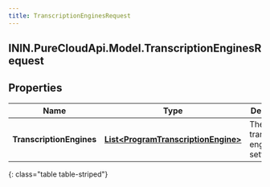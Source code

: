 ```yaml
---
title: TranscriptionEnginesRequest
---
```

## ININ.PureCloudApi.Model.TranscriptionEnginesRequest

## Properties

|Name | Type | Description | Notes|
|------------ | ------------- | ------------- | -------------|
| **TranscriptionEngines** | [**List&lt;ProgramTranscriptionEngine&gt;**](ProgramTranscriptionEngine.html) | The transcription engine setting | |
{: class="table table-striped"}


